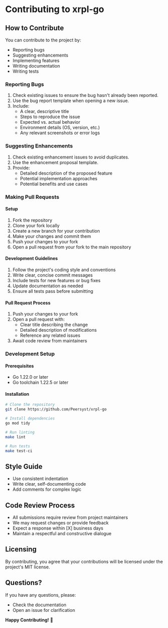 # Contributing to xrpl-go

## How to Contribute

You can contribute to the project by:

- Reporting bugs
- Suggesting enhancements
- Implementing features
- Writing documentation
- Writing tests

### Reporting Bugs

1. Check existing issues to ensure the bug hasn't already been reported.
2. Use the bug report template when opening a new issue.
3. Include:
   - A clear, descriptive title
   - Steps to reproduce the issue
   - Expected vs. actual behavior
   - Environment details (OS, version, etc.)
   - Any relevant screenshots or error logs

### Suggesting Enhancements

1. Check existing enhancement issues to avoid duplicates.
2. Use the enhancement proposal template.
3. Provide:
   - Detailed description of the proposed feature
   - Potential implementation approaches
   - Potential benefits and use cases

### Making Pull Requests

#### Setup

1. Fork the repository
2. Clone your fork locally
3. Create a new branch for your contribution
4. Make your changes and commit them
5. Push your changes to your fork
6. Open a pull request from your fork to the main repository

#### Development Guidelines

1. Follow the project's coding style and conventions
2. Write clear, concise commit messages
3. Include tests for new features or bug fixes
4. Update documentation as needed
5. Ensure all tests pass before submitting

#### Pull Request Process

1. Push your changes to your fork
2. Open a pull request with:
   - Clear title describing the change
   - Detailed description of modifications
   - Reference any related issues
3. Await code review from maintainers

### Development Setup

#### Prerequisites

- Go 1.22.0 or later
- Go toolchain 1.22.5 or later

#### Installation

```bash
# Clone the repository
git clone https://github.com/Peersyst/xrpl-go

# Install dependencies
go mod tidy

# Run linting
make lint

# Run tests
make test-ci
```

## Style Guide

- Use consistent indentation
- Write clear, self-documenting code
- Add comments for complex logic

## Code Review Process

- All submissions require review from project maintainers
- We may request changes or provide feedback
- Expect a response within [X] business days
- Maintain a respectful and constructive dialogue

## Licensing

By contributing, you agree that your contributions will be licensed under the project's MIT license.

## Questions?

If you have any questions, please:
- Check the documentation
- Open an issue for clarification

**Happy Contributing!** 🚀